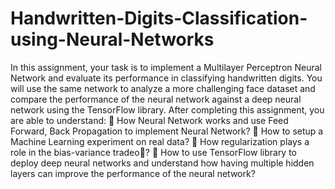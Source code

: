 # Handwritten-Digits-Classification-using-Neural-Networks
In this assignment, your task is to implement a Multilayer Perceptron Neural Network and evaluate its
performance in classifying handwritten digits. You will use the same network to analyze a more challenging
face dataset and compare the performance of the neural network against a deep neural network using the
TensorFlow library.
After completing this assignment, you are able to understand:
 How Neural Network works and use Feed Forward, Back Propagation to implement Neural Network?
 How to setup a Machine Learning experiment on real data?
 How regularization plays a role in the bias-variance tradeo?
 How to use TensorFlow library to deploy deep neural networks and understand how having multiple
hidden layers can improve the performance of the neural network?
